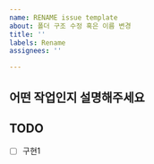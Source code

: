 ```yaml
---
name: RENAME issue template
about: 폴더 구조 수정 혹은 이름 변경
title: ''
labels: Rename
assignees: ''

---
```


## 어떤 작업인지 설명해주세요

## TODO
- [ ] 구현1

